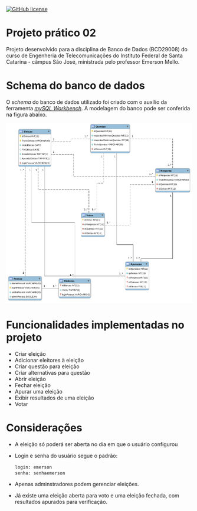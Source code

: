 [![GitHub license](https://img.shields.io/badge/license-MIT-blue.svg)](https://github.com/paulosell/BCD29008/blob/master/LICENSE)

# Projeto prático 02
Projeto desenvolvido para a disciplina de Banco de Dados (BCD29008) do curso de Engenheria de Telecomunicações do Instituto Federal de Santa Catarina - câmpus São José, ministrada pelo professor Emerson Mello.

# Schema do banco de dados
O _schema_ do banco de dados utilizado foi criado com o auxílio da ferramenta [_mySQL Workbench_](https://www.mysql.com/products/workbench/). A modelagem do banco pode ser conferida na figura abaixo.

![image](resources/modelagem_bcd_proj_2.png)



# Funcionalidades implementadas no projeto

  * Criar eleição
  * Adicionar eleitores à eleição
  * Criar questão para eleição
  * Criar alternativas para questão
  * Abrir eleição
  * Fechar eleição
  * Apurar uma eleição
  * Exibir resultados de uma eleição
  * Votar
  
  # Considerações

* A eleição só poderá ser aberta no dia em que o usuário configurou
  
* Login e senha do usuário segue o padrão:
  ```
  login: emerson
  senha: senhaemerson
  ```

* Apenas adminstradores podem gerenciar eleições. 

* Já existe uma eleição aberta para voto e uma eleição fechada, com resultados apurados para verificação.

